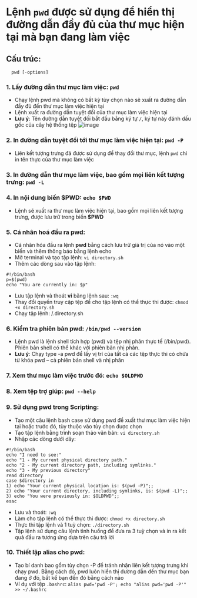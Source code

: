# Lệnh `pwd` được sử dụng để hiển thị đường dẫn đầy đủ của thư mục hiện tại mà bạn đang làm việc
## Cấu trúc: 
```
  pwd [-options]
```

### 1. Lấy đường dẫn thư mục làm việc: `pwd`
- Chạy lệnh pwd mà không có bất kỳ tùy chọn nào sẽ xuất ra đường dẫn đầy đủ đến thư mục làm việc hiện tại
- Lệnh xuất ra đường dẫn tuyệt đối của thư mục làm việc hiện tại
- **Lưu ý**: Tên đường dẫn tuyệt đối bắt đầu bằng ký tự `/`, ký tự này đánh dấu gốc của cây hệ thống tệp
![image](https://github.com/user-attachments/assets/189b9b2d-5b96-4054-b266-6e541fc4c743)

### 2. In đường dẫn tuyệt đối tới thư mục làm việc hiện tại: `pwd -P`
- Liên kết tượng trưng đã được sử dụng để thay đổi thư mục, lệnh `pwd` chỉ in tên thực của thư mục làm việc

### 3. In đường dẫn thư mục làm việc, bao gồm mọi liên kết tượng trưng: `pwd -L`

### 4. In nội dung biến $PWD: `echo $PWD`
- Lệnh sẽ xuất ra thư mục làm việc hiện tại, bao gồm mọi liên kết tượng trưng, được lưu trữ trong biến **$PWD**

### 5. Cá nhân hoá đầu ra pwd:
- Cá nhân hóa đầu ra lệnh **pwd** bằng cách lưu trữ giá trị của nó vào một biến và thêm thông báo bằng lệnh echo
- Mở terminal và tạo tập lệnh: `vi directory.sh`
- Thêm các dòng sau vào tập lệnh:
```
#!/bin/bash
p=$(pwd)
echo "You are currently in: $p"
```
- Lưu tập lệnh và thoát **vi** bằng lệnh sau: `:wq`
- Thay đổi quyền truy cập tệp để cho tập lệnh có thể thực thi được: `chmod +x directory.sh`
- Chạy tập lệnh: /.directory.sh

### 6. Kiểm tra phiên bản pwd: `/bin/pwd --version`
- Lệnh pwd là lệnh shell tích hợp (pwd) và tệp nhị phân thực tế (/bin/pwd). Phiên bản shell có thể khác với phiên bản nhị phân.
- **Lưu ý**: Chạy type -a pwd để lấy vị trí của tất cả các tệp thực thi có chứa từ khóa pwd – cả phiên bản shell và nhị phân

### 7. Xem thư mục làm việc trước đó: `echo $OLDPWD`


### 8. Xem tệp trợ giúp: `pwd --help`

### 9. Sử dụng pwd trong Scripting:
-  Tạo một câu lệnh bash case sử dụng pwd để xuất thư mục làm việc hiện tại hoặc trước đó, tùy thuộc vào tùy chọn được chọn
-  Tạo tập lệnh bằng trình soạn thảo văn bản: `vi directory.sh`
-  Nhập các dòng dưới dây:
```
#!/bin/bash
echo "I need to see:"
echo "1 - My current physical directory path."
echo "2 - My current directory path, including symlinks."
echo "3 - My previous directory"
read directory
case $directory in
1) echo "Your current physical location is: $(pwd -P)";;
2) echo "Your current directory, including symlinks, is: $(pwd -L)";;
3) echo "You were previously in: $OLDPWD";;
esac
```
- Lưu và thoát: `:wq`
- Làm cho tập lệnh có thể thực thi được: `chmod +x directory.sh`
- Thực thi tập lệnh và 1 tuỳ chọn: `./directory.sh`
- Tập lệnh sử dụng câu lệnh tình huống để đưa ra 3 tuỳ chọn và in ra kết quả đầu ra tương ứng dựa trên câu trả lời

### 10. Thiết lập alias cho pwd:
- Tạo bí danh bao gồm tùy chọn -P để tránh nhận liên kết tượng trưng khi chạy pwd. Bằng cách đó, pwd luôn hiển thị đường dẫn đến thư mục bạn đang ở đó, bất kể bạn đến đó bằng cách nào
- Ví dụ với tệp `.bashrc`: `alias pwd='pwd -P'; echo "alias pwd='pwd -P'" >> ~/.bashrc`
